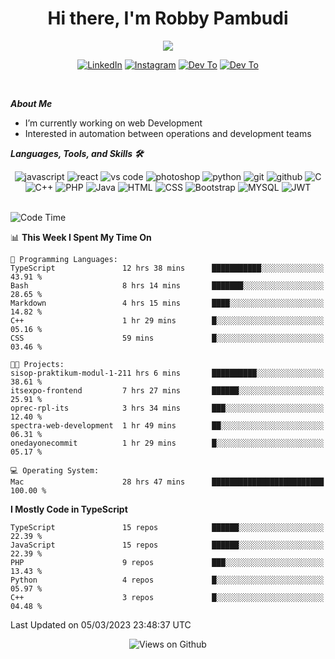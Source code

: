 <div align="center">
   <h1>Hi there, I'm Robby Pambudi </h1>

<img src="https://pronoun.cyou/x/y?subject=He&object=Him&height=20"> 
</div>

<p align='center'>
   <a href="https://www.linkedin.com/in/robbypambudi" target="_blank"><img src="https://img.shields.io/badge/LinkedIn-0077B5?style=for-the-badge&logo=linkedin&logoColor=white" alt="LinkedIn"></a>
   <a href="https://www.instagram.com/robbypambudi" target="_blank"><img src="https://img.shields.io/badge/Instagram-E4405F?style=for-the-badge&logo=instagram&logoColor=white" alt="Instagram"></a>
   <a href="https://dev.to/robbypambudi" target="_blank"><img src="https://img.shields.io/badge/dev.to-0A0A0A?style=for-the-badge&logo=dev.to&logoColor=white" alt="Dev To"></a>
   <a href="https://www.facebook.com/robbyulungpambudi" target="_blank"><img src="https://img.shields.io/badge/Facebook-1877F2?style=for-the-badge&logo=facebook&logoColor=white" alt="Dev To"></a>

</p> <p>
<br>
   
***About Me***
   
- I’m currently working on web Development
- Interested in automation between operations and development teams
 
   
***Languages, Tools, and Skills 🛠***

   <div align="center">
   <img src="https://img.shields.io/badge/JavaScript-F7DF1E?style=for-the-badge&logo=javascript&logoColor=black" alt="javascript" />
      <img src="https://img.shields.io/badge/React-61DAFB?style=for-the-badge&logo=react&logoColor=black" alt="react" />
      <img src="https://img.shields.io/badge/vs%20code-007ACC?style=for-the-badge&logo=visual%20studio%20code&logoColor=white" alt="vs code" />
      <img src="https://img.shields.io/badge/adobe%20photoshop-31A8FF?style=for-the-badge&logo=adobe%20photoshop&logoColor=white" alt="photoshop" />
      <img src="https://img.shields.io/badge/python-3776AB?style=for-the-badge&logo=python&logoColor=white" alt="python" />
      <img src="https://img.shields.io/badge/Git-F05032?style=for-the-badge&logo=git&logoColor=white" alt="git" />
      <img src="https://img.shields.io/badge/GitHub-100000?style=for-the-badge&logo=github&logoColor=white" alt="github" />
      <img src="https://img.shields.io/badge/c-%2300599C.svg?style=for-the-badge&logo=c&logoColor=white" alt="C" />
      <img src="https://img.shields.io/badge/c++-%2300599C.svg?style=for-the-badge&logo=c%2B%2B&logoColor=white" alt="C++" />   
      <img src="https://img.shields.io/badge/PHP-777BB4?style=for-the-badge&logo=php&logoColor=white" alt="PHP" />
      <img src="https://img.shields.io/badge/Java-ED8B00?style=for-the-badge&logo=java&logoColor=white" alt="Java"/>
      <img src="https://img.shields.io/badge/HTML5-E34F26?style=for-the-badge&logo=html5&logoColor=white" alt="HTML" />
      <img src="https://img.shields.io/badge/CSS-239120?&style=for-the-badge&logo=css3&logoColor=white" alt ="CSS" />
      <img src="https://img.shields.io/badge/Bootstrap-563D7C?style=for-the-badge&logo=bootstrap&logoColor=white" alt="Bootstrap" />
      <img src="https://img.shields.io/badge/MySQL-00000F?style=for-the-badge&logo=mysql&logoColor=white" alt="MYSQL" />
      <img src="https://img.shields.io/badge/json%20web%20tokens-323330?style=for-the-badge&logo=json-web-tokens&logoColor=pink" alt="JWT" />
      
   </div><br>
   
<!--START_SECTION:waka-->
![Code Time](http://img.shields.io/badge/Code%20Time-502%20hrs%2030%20mins-blue)

📊 **This Week I Spent My Time On** 

```text
💬 Programming Languages: 
TypeScript               12 hrs 38 mins      ███████████░░░░░░░░░░░░░░   43.91 % 
Bash                     8 hrs 14 mins       ███████░░░░░░░░░░░░░░░░░░   28.65 % 
Markdown                 4 hrs 15 mins       ████░░░░░░░░░░░░░░░░░░░░░   14.82 % 
C++                      1 hr 29 mins        █░░░░░░░░░░░░░░░░░░░░░░░░   05.16 % 
CSS                      59 mins             █░░░░░░░░░░░░░░░░░░░░░░░░   03.46 % 

🐱‍💻 Projects: 
sisop-praktikum-modul-1-211 hrs 6 mins       ██████████░░░░░░░░░░░░░░░   38.61 % 
itsexpo-frontend         7 hrs 27 mins       ██████░░░░░░░░░░░░░░░░░░░   25.91 % 
oprec-rpl-its            3 hrs 34 mins       ███░░░░░░░░░░░░░░░░░░░░░░   12.40 % 
spectra-web-development  1 hr 49 mins        ██░░░░░░░░░░░░░░░░░░░░░░░   06.31 % 
onedayonecommit          1 hr 29 mins        █░░░░░░░░░░░░░░░░░░░░░░░░   05.17 % 

💻 Operating System: 
Mac                      28 hrs 47 mins      █████████████████████████   100.00 % 
```

**I Mostly Code in TypeScript** 

```text
TypeScript               15 repos            ██████░░░░░░░░░░░░░░░░░░░   22.39 % 
JavaScript               15 repos            ██████░░░░░░░░░░░░░░░░░░░   22.39 % 
PHP                      9 repos             ███░░░░░░░░░░░░░░░░░░░░░░   13.43 % 
Python                   4 repos             █░░░░░░░░░░░░░░░░░░░░░░░░   05.97 % 
C++                      3 repos             █░░░░░░░░░░░░░░░░░░░░░░░░   04.48 % 
```




 Last Updated on 05/03/2023 23:48:37 UTC
<!--END_SECTION:waka-->

<div align="center">
<img src="https://komarev.com/ghpvc/?username=robbypambudi&color=green" alt="Views on Github" />
</div>

